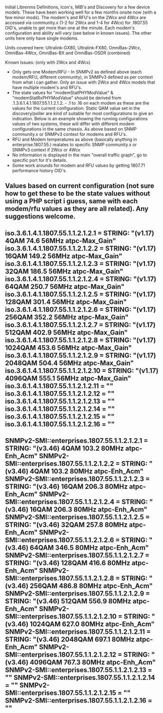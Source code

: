 

Initial Librenms Definitions, Icon's, MIB's and Discovery for a few device models. These have been working well for a few months onsite now (with a few minor mods). The modem's and RFU's on the 2Wcx and 4Wcx are accessed via community.x (1-2 for 2Wcx and 1-4 for 4Wcx) for .1807.55 OID's, unable to get more than one at the minute. Each modem's configuration and ability will vary (see below in known issues). The other units here only have single modems.

Units covered here: Ultralink-GX80, Ultralink-FX80, OmniBas-2Wcx, OmniBas-4Wcx, OmniBas-BX and OmniBas-OSDR (combined)

Known Issues: (only with 2Wcx and 4Wcx)
* Only gets one Modem/RFU - In SNMPv2 as defined above (each modem/RFU, different community), in SNMPv3 defined as per context from what i can gather. Only an issue with 2Wcx and 4Wcx models that have multiple modem's and RFU's. 
* The state values for "modemStatPHYModValue" & "modemStatRxPHYModValue" should be derived from .1.3.6.1.4.1.1807.55.1.1.2.1.2. - .1 to .16 on each modem as these are the values for the current configuration. Static QAM value set in the discovery/poller are kind of suitable for most configurations to give an indication. Below is an example showing the running configurations values of two systems, these will differ with different modem configurations in the same chassis. As above based on SNMP community.x or SNMPv3 context for modems and RFU's. 
* RFU and Modem temperatures as above (basically anything in enterprise.1807.55.) realates to specific SNMP community.x or SNMPv3.context if 2Wcx or 4Wcx
* No information is displayed in the main "overall traffic graph", go to specific port for it's details.
* Some work arounds for modem and RFU values by getting 1807.71 performance history OID's.

Values based on current configuration (not sure how to get these to be the state values without using a PHP script i guess, same with each modem/rfu values as they are all related). Any suggestions welcome.
-------------------------------------------------------------------------------------
iso.3.6.1.4.1.1807.55.1.1.2.1.2.1 = STRING: "(v1.17) 4QAM   74.6 56MHz atpc-Max_Gain"
iso.3.6.1.4.1.1807.55.1.1.2.1.2.2 = STRING: "(v1.17) 16QAM   149.2 56MHz atpc-Max_Gain"
iso.3.6.1.4.1.1807.55.1.1.2.1.2.3 = STRING: "(v1.17) 32QAM   186.5 56MHz atpc-Max_Gain"
iso.3.6.1.4.1.1807.55.1.1.2.1.2.4 = STRING: "(v1.17) 64QAM   250.7 56MHz atpc-Max_Gain"
iso.3.6.1.4.1.1807.55.1.1.2.1.2.5 = STRING: "(v1.17) 128QAM   301.4 56MHz atpc-Max_Gain"
iso.3.6.1.4.1.1807.55.1.1.2.1.2.6 = STRING: "(v1.17) 256QAM   352.2 56MHz atpc-Max_Gain"
iso.3.6.1.4.1.1807.55.1.1.2.1.2.7 = STRING: "(v1.17) 512QAM   402.9 56MHz atpc-Max_Gain"
iso.3.6.1.4.1.1807.55.1.1.2.1.2.8 = STRING: "(v1.17) 1024QAM   453.6 56MHz atpc-Max_Gain"
iso.3.6.1.4.1.1807.55.1.1.2.1.2.9 = STRING: "(v1.17) 2048QAM   504.4 56MHz atpc-Max_Gain"
iso.3.6.1.4.1.1807.55.1.1.2.1.2.10 = STRING: "(v1.17) 4096QAM   555.1 56MHz atpc-Max_Gain"
iso.3.6.1.4.1.1807.55.1.1.2.1.2.11 = ""
iso.3.6.1.4.1.1807.55.1.1.2.1.2.12 = ""
iso.3.6.1.4.1.1807.55.1.1.2.1.2.13 = ""
iso.3.6.1.4.1.1807.55.1.1.2.1.2.14 = ""
iso.3.6.1.4.1.1807.55.1.1.2.1.2.15 = ""
iso.3.6.1.4.1.1807.55.1.1.2.1.2.16 = ""
----------------------------------------------------------------------------------------
SNMPv2-SMI::enterprises.1807.55.1.1.2.1.2.1 = STRING: "(v3.46) 4QAM   103.2 80MHz atpc-Enh_Acm"
SNMPv2-SMI::enterprises.1807.55.1.1.2.1.2.2 = STRING: "(v3.46) 4QAM   103.2 80MHz atpc-Enh_Acm"
SNMPv2-SMI::enterprises.1807.55.1.1.2.1.2.3 = STRING: "(v3.46) 16QAM   206.3 80MHz atpc-Enh_Acm"
SNMPv2-SMI::enterprises.1807.55.1.1.2.1.2.4 = STRING: "(v3.46) 16QAM   206.3 80MHz atpc-Enh_Acm"
SNMPv2-SMI::enterprises.1807.55.1.1.2.1.2.5 = STRING: "(v3.46) 32QAM   257.8 80MHz atpc-Enh_Acm"
SNMPv2-SMI::enterprises.1807.55.1.1.2.1.2.6 = STRING: "(v3.46) 64QAM   346.5 80MHz atpc-Enh_Acm"
SNMPv2-SMI::enterprises.1807.55.1.1.2.1.2.7 = STRING: "(v3.46) 128QAM   416.6 80MHz atpc-Enh_Acm"
SNMPv2-SMI::enterprises.1807.55.1.1.2.1.2.8 = STRING: "(v3.46) 256QAM   486.8 80MHz atpc-Enh_Acm"
SNMPv2-SMI::enterprises.1807.55.1.1.2.1.2.9 = STRING: "(v3.46) 512QAM   556.9 80MHz atpc-Enh_Acm"
SNMPv2-SMI::enterprises.1807.55.1.1.2.1.2.10 = STRING: "(v3.46) 1024QAM   627.0 80MHz atpc-Enh_Acm"
SNMPv2-SMI::enterprises.1807.55.1.1.2.1.2.11 = STRING: "(v3.46) 2048QAM   697.1 80MHz atpc-Enh_Acm"
SNMPv2-SMI::enterprises.1807.55.1.1.2.1.2.12 = STRING: "(v3.46) 4096QAM   767.3 80MHz atpc-Enh_Acm"
SNMPv2-SMI::enterprises.1807.55.1.1.2.1.2.13 = ""
SNMPv2-SMI::enterprises.1807.55.1.1.2.1.2.14 = ""
SNMPv2-SMI::enterprises.1807.55.1.1.2.1.2.15 = ""
SNMPv2-SMI::enterprises.1807.55.1.1.2.1.2.16 = ""
------------------------------------------------------------------------------------------------------------
